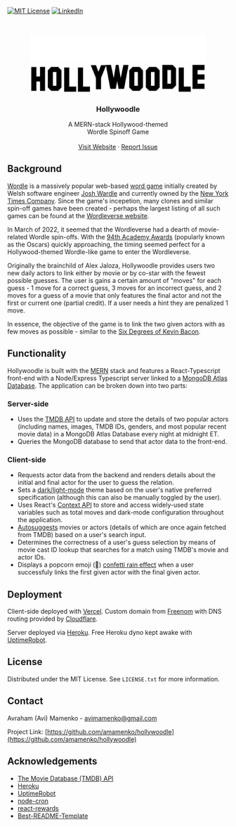 [![MIT License][license-shield]][license-url]
[![LinkedIn][linkedin-shield]][linkedin-url]

<!-- PROJECT LOGO -->
<br />
<p align="center">
  <a href="https://github.com/amamenko/hollywoodle#gh-dark-mode-only">
   <img src="./client/src/assets/LogoWhite.svg" width="400" />
  </a>
   <a href="https://github.com/amamenko/hollywoodle#gh-light-mode-only">
    <img src="./client/src/assets/LogoBlack.svg" width="400" />
  </a>
  <h3 align="center" height="50">Hollywoodle</h3>
  <p align="center">
    A MERN-stack Hollywood-themed
    <br />
    Wordle Spinoff Game
    <br />
    <br />
    <a href="https://www.hollywoodle.ml/">Visit Website</a>
    ·
    <a href="https://github.com/amamenko/hollywoodle/issues">Report Issue</a> 
  </p>
</p>

## Background

[Wordle](https://www.nytimes.com/games/wordle/index.html) is a massively popular web-based [word game](https://en.wikipedia.org/wiki/Wordle) initially created by Welsh software engineer [Josh Wardle](https://en.wikipedia.org/wiki/Josh_Wardle) and currently owned by the [New York Times Company](https://www.nytimes.com/2022/01/31/business/media/new-york-times-wordle.html). Since the game's incepetion, many clones and similar spin-off games have been created - perhaps the largest listing of all such games can be found at the [Wordleverse website](https://wordleverse.net/).

In March of 2022, it seemed that the Wordleverse had a dearth of movie-related Wordle spin-offs. With the [94th Academy Awards](https://en.wikipedia.org/wiki/94th_Academy_Awards) (popularly known as the Oscars) quickly approaching, the timing seemed perfect for a Hollywood-themed Wordle-like game to enter the Wordleverse.

Originally the brainchild of Alex Jaloza, Hollywoodle provides users two new daily actors to link either by movie or by co-star with the fewest possible guesses. The user is gains a certain amount of "moves" for each guess - 1 move for a correct guess, 3 moves for an incorrect guess, and 2 moves for a guess of a movie that only features the final actor and not the first or current one (partial credit). If a user needs a hint they are penalized 1 move.

In essence, the objective of the game is to link the two given actors with as few moves as possible - similar to the [Six Degrees of Kevin Bacon](https://en.wikipedia.org/wiki/Six_Degrees_of_Kevin_Bacon).

## Functionality

Hollywoodle is built with the [MERN](https://www.geeksforgeeks.org/mern-stack/) stack and features a React-Typescript front-end with a Node/Express Typescript server linked to a [MongoDB Atlas Database](https://www.mongodb.com/cloud/atlas/lp/try2?utm_source=google&utm_campaign=gs_americas_united_states_search_core_brand_atlas_desktop&utm_term=mongodb%20atlas&utm_medium=cpc_paid_search&utm_ad=e&utm_ad_campaign_id=12212624338&adgroup=115749704063&gclid=CjwKCAjwuYWSBhByEiwAKd_n_lJ4kymFETif8K0fhDtRPrhaNIB_lQsxRKht4u1YhiX-tQDOXAwD2hoCS9kQAvD_BwE). The application can be broken down into two parts:

### Server-side

- Uses the [TMDB API](https://developers.themoviedb.org/3/people/get-popular-people) to update and store the details of two popular actors (including names, images, TMDB IDs, genders, and most popular recent movie data) in a MongoDB Atlas Database every night at midnight ET.
- Queries the MongoDB database to send that actor data to the front-end.

### Client-side

- Requests actor data from the backend and renders details about the initial and final actor for the user to guess the relation.
- Sets a [dark/light-mode](https://css-tricks.com/a-complete-guide-to-dark-mode-on-the-web/) theme based on the user's native preferred specification (although this can also be manually toggled by the user).
- Uses React's [Context API](https://reactjs.org/docs/context.html) to store and access widely-used state variables such as total moves and dark-mode configuration throughout the application.
- [Autosuggests](https://github.com/moroshko/react-autosuggest) movies or actors (details of which are once again fetched from TMDB) based on a user's search input.
- Determines the correctness of a user's guess selection by means of movie cast ID lookup that searches for a match using TMDB's movie and actor IDs.
- Displays a popcorn emoji (🍿) [confetti rain effect](https://www.npmjs.com/package/react-rewards) when a user successfuly links the first given actor with the final given actor.

## Deployment

Client-side deployed with [Vercel](https://vercel.com/). Custom domain from [Freenom](https://www.freenom.com/en/index.html?lang=en) with DNS routing provided by [Cloudflare](https://www.cloudflare.com/).

Server deployed via [Heroku](https://www.heroku.com/). Free Heroku dyno kept awake with [UptimeRobot](https://uptimerobot.com/).

<!-- LICENSE -->

## License

Distributed under the MIT License. See `LICENSE.txt` for more information.

<!-- CONTACT -->

## Contact

Avraham (Avi) Mamenko - avimamenko@gmail.com

Project Link: [https://github.com/amamenko/hollywoodle](https://github.com/amamenko/hollywoodle)

<!-- ACKNOWLEDGEMENTS -->

## Acknowledgements

- [The Movie Database (TMDB) API](https://developers.themoviedb.org/3)
- [Heroku](https://www.heroku.com/)
- [UptimeRobot](https://uptimerobot.com/)
- [node-cron](https://www.npmjs.com/package/node-cron)
- [react-rewards](https://www.npmjs.com/package/react-rewards)
- [Best-README-Template](https://github.com/othneildrew/Best-README-Template)

<!-- MARKDOWN LINKS & IMAGES -->
<!-- https://www.markdownguide.org/basic-syntax/#reference-style-links -->

[license-shield]: https://img.shields.io/github/license/othneildrew/Best-README-Template.svg?style=for-the-badge
[license-url]: https://github.com/amamenko/hollywoodle/blob/master/LICENSE.txt
[linkedin-shield]: https://img.shields.io/badge/-LinkedIn-black.svg?style=for-the-badge&logo=linkedin&colorB=555
[linkedin-url]: https://www.linkedin.com/in/avrahammamenko
